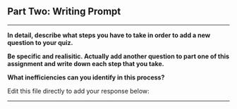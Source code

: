 ## Part Two: Writing Prompt

---

**In detail, describe what steps you have to take in order to add a new question to your quiz.**

**Be specific and realisitic. Actually add another question to part one of this assignment and write down each step that you take.**

**What inefficiencies can you identify in this process?**

Edit this file directly to add your response below:

---

<!-- Your response goes here. -->
